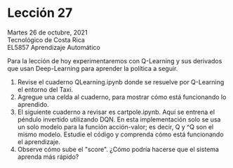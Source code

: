 # Lección 27

Martes 26 de octubre, 2021 <br/>
Tecnológico de Costa Rica <br/>
EL5857 Aprendizaje Automático

Para la lección de hoy experimentaremos con Q-Learning y sus derivados
que usan Deep-Learning para aprender la política a seguir.

1. Revise el cuaderno QLearning.ipynb donde se resuelve por Q-Learning
   el entorno del Taxi.
2. Agregue una celda al cuaderno, para mostrar cómo está funcionando
   lo aprendido.
3. El siguiente cuaderno a revisar es cartpole.ipynb.  Aquí se entrena
   el péndulo invertido utilizando DQN.  En esta implementación solo
   se usa un solo modelo para la función acción-valor; es decir,
   Q y ^Q son el mismo modelo.
   Estudie el código y comprenda cómo está funcionando el aprendizaje.
4. Observe cómo sube el "score".  ¿Cómo podría hacerse que el sistema 
   aprenda más rápido? 
